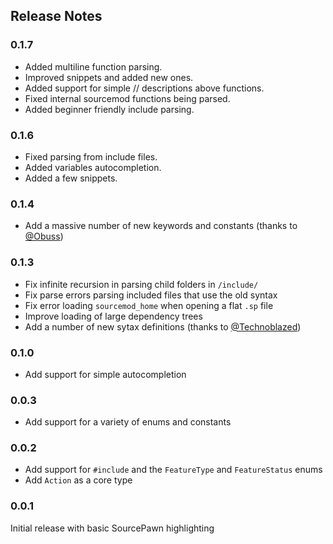 ## Release Notes

### 0.1.7

 - Added multiline function parsing.
 - Improved snippets and added new ones.
 - Added support for simple // descriptions above functions.
 - Fixed internal sourcemod functions being parsed.
 - Added beginner friendly include parsing.

### 0.1.6

 - Fixed parsing from include files.
 - Added variables autocompletion.
 - Added a few snippets.

### 0.1.4
 - Add a massive number of new keywords and constants (thanks to [@Obuss](https://github.com/Obuss))

### 0.1.3
 - Fix infinite recursion in parsing child folders in `/include/`
 - Fix parse errors parsing included files that use the old syntax
 - Fix error loading `sourcemod_home` when opening a flat `.sp` file
 - Improve loading of large dependency trees
 - Add a number of new sytax definitions (thanks to [@Technoblazed](https://github.com/Technoblazed))

### 0.1.0
 - Add support for simple autocompletion

### 0.0.3
 - Add support for a variety of enums and constants

### 0.0.2
 - Add support for `#include` and the `FeatureType` and `FeatureStatus` enums
 - Add `Action` as a core type
  
### 0.0.1
Initial release with basic SourcePawn highlighting